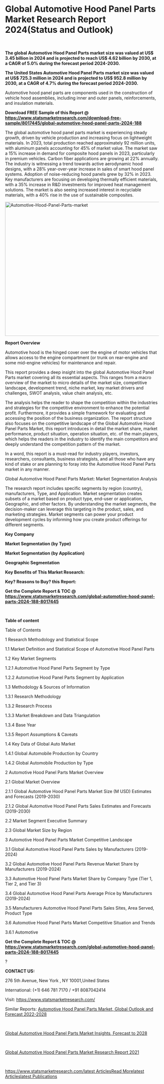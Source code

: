 <h1>Global Automotive Hood Panel Parts Market Research Report 2024(Status and Outlook)</h1><br/><p><strong>The global Automotive Hood Panel Parts market size was valued at US$ 3.45 billion in 2024 and is projected to reach US$ 4.62 billion by 2030, at a <strong>CAGR</strong> of 5.0% during the forecast period 2024-2030.</strong></p>
 
 
 
 <p><strong>The United States Automotive Hood Panel Parts market size was valued at US$ 725.3 million in 2024 and is projected to US$ 952.8 million by 2030, at a <strong>CAGR</strong> of 4.7% during the forecast period 2024-2030.</strong></p>
 
 
 
 <p>Automotive hood panel parts are components used in the construction of vehicle hood assemblies, including inner and outer panels, reinforcements, and insulation materials.</p>
 
 
 
 <p><strong>Download FREE Sample of this Report @ <a href="https://www.statsmarketresearch.com/download-free-sample/8017445/global-automotive-hood-panel-parts-2024-188">https://www.statsmarketresearch.com/download-free-sample/8017445/global-automotive-hood-panel-parts-2024-188</a></strong></p>
 
 
 
 <p>The global automotive hood panel parts market is experiencing steady growth, driven by vehicle production and increasing focus on lightweight materials. In 2023, total production reached approximately 92 million units, with aluminum panels accounting for 45% of market value. The market saw a 15% increase in demand for composite hood panels in 2023, particularly in premium vehicles. Carbon fiber applications are growing at 22% annually. The industry is witnessing a trend towards active aerodynamic hood designs, with a 28% year-over-year increase in sales of smart hood panel systems. Adoption of noise-reducing hood panels grew by 32% in 2023. Key manufacturers are focusing on developing thermally efficient materials, with a 35% increase in R&D investments for improved heat management solutions. The market is also seeing increased interest in recyclable materials, with a 40% rise in the use of sustainable composites.</p>
 
 
 
 <p><img alt="Automotive-Hood-Panel-Parts-market" src="https://www.grandresearchstore.com/assets/report-images/Automotive_Hood_Panel_Parts_market.png" style="width: 730px; height: 438px;" /></p>
 
 
 
 <p><strong>Report Overview</strong></p>
 
 
 
 <p>Automotive hood is the hinged cover over the engine of motor vehicles that allows access to the engine compartment (or trunk on rear-engine and some mid-engine vehicles) for maintenance and repair.</p>
 
 
 
 <p>This report provides a deep insight into the global Automotive Hood Panel Parts market covering all its essential aspects. This ranges from a macro overview of the market to micro details of the market size, competitive landscape, development trend, niche market, key market drivers and challenges, SWOT analysis, value chain analysis, etc.</p>
 
 
 
 <p>The analysis helps the reader to shape the competition within the industries and strategies for the competitive environment to enhance the potential profit. Furthermore, it provides a simple framework for evaluating and accessing the position of the business organization. The report structure also focuses on the competitive landscape of the Global Automotive Hood Panel Parts Market, this report introduces in detail the market share, market performance, product situation, operation situation, etc. of the main players, which helps the readers in the industry to identify the main competitors and deeply understand the competition pattern of the market.</p>
 
 
 
 <p>In a word, this report is a must-read for industry players, investors, researchers, consultants, business strategists, and all those who have any kind of stake or are planning to foray into the Automotive Hood Panel Parts market in any manner.</p>
 
 
 
 <p>Global Automotive Hood Panel Parts Market: Market Segmentation Analysis</p>
 
 
 
 <p>The research report includes specific segments by region (country), manufacturers, Type, and Application. Market segmentation creates subsets of a market based on product type, end-user or application, Geographic, and other factors. By understanding the market segments, the decision-maker can leverage this targeting in the product, sales, and marketing strategies. Market segments can power your product development cycles by informing how you create product offerings for different segments.</p>
 
 
 
 <p><strong>Key Company</strong></p>
 
 
 
 <p><strong>Market Segmentation (by Type)</strong></p>
 
 
 
 <p><strong>Market Segmentation (<strong>by Application</strong>)</strong></p>
 
 
 
 <p><strong>Geographic Segmentation</strong></p>
 
 
 
 <p><strong>Key Benefits of This Market Research:</strong></p>
 
 
 
 <p><strong>Key? <strong>Reasons to Buy</strong>? this Report:</strong></p>
 
 
 
 <div><b>Get the Complete Report & TOC @ <a href="https://www.statsmarketresearch.com/global-automotive-hood-panel-parts-2024-188-8017445">https://www.statsmarketresearch.com/global-automotive-hood-panel-parts-2024-188-8017445</a></b></div>
 
 
 
 <p><br />
 
 <b>Table of content</b></p>
 
 
 
 <p>Table of Contents<br />
 
 1 Research Methodology and Statistical Scope<br />
 
 1.1 Market Definition and Statistical Scope of Automotive Hood Panel Parts<br />
 
 1.2 Key Market Segments<br />
 
 1.2.1 Automotive Hood Panel Parts Segment by Type<br />
 
 1.2.2 Automotive Hood Panel Parts Segment by Application<br />
 
 1.3 Methodology & Sources of Information<br />
 
 1.3.1 Research Methodology<br />
 
 1.3.2 Research Process<br />
 
 1.3.3 Market Breakdown and Data Triangulation<br />
 
 1.3.4 Base Year<br />
 
 1.3.5 Report Assumptions & Caveats<br />
 
 1.4 Key Data of Global Auto Market<br />
 
 1.4.1 Global Automobile Production by Country<br />
 
 1.4.2 Global Automobile Production by Type<br />
 
 2 Automotive Hood Panel Parts Market Overview<br />
 
 2.1 Global Market Overview<br />
 
 2.1.1 Global Automotive Hood Panel Parts Market Size (M USD) Estimates and Forecasts (2019-2030)<br />
 
 2.1.2 Global Automotive Hood Panel Parts Sales Estimates and Forecasts (2019-2030)<br />
 
 2.2 Market Segment Executive Summary<br />
 
 2.3 Global Market Size by Region<br />
 
 3 Automotive Hood Panel Parts Market Competitive Landscape<br />
 
 3.1 Global Automotive Hood Panel Parts Sales by Manufacturers (2019-2024)<br />
 
 3.2 Global Automotive Hood Panel Parts Revenue Market Share by Manufacturers (2019-2024)<br />
 
 3.3 Automotive Hood Panel Parts Market Share by Company Type (Tier 1, Tier 2, and Tier 3)<br />
 
 3.4 Global Automotive Hood Panel Parts Average Price by Manufacturers (2019-2024)<br />
 
 3.5 Manufacturers Automotive Hood Panel Parts Sales Sites, Area Served, Product Type<br />
 
 3.6 Automotive Hood Panel Parts Market Competitive Situation and Trends<br />
 
 3.6.1 Automotive</p>
 
 
 
 <div><b>Get the Complete Report & TOC @ <a href="https://www.statsmarketresearch.com/global-automotive-hood-panel-parts-2024-188-8017445">https://www.statsmarketresearch.com/global-automotive-hood-panel-parts-2024-188-8017445</a></b></div>
 
 
 
 <p>? </p>
 
 
 
 <p><b>CONTACT US:</b><br />
 
 276 5th Avenue, New York , NY 10001,United States<br />
 
 International: (+1) 646 781 7170 / +91 8087042414<br />
 
 Visit: <a href="https://www.statsmarketresearch.com/">https://www.statsmarketresearch.com/</a><br />
 
 Similar Reports: <a href="https://www.statsmarketresearch.com/global-automotive-hood-panel-parts-2024-188-8017445">Automotive Hood Panel Parts Market, Global Outlook and Forecast 2022-2028</a><br />
 
 <br />
 
 <a href="https://www.statsmarketresearch.com/global-automotive-hood-panel-parts-2024-188-8017445">Global Automotive Hood Panel Parts Market Insights, Forecast to 2028</a><br />
 
 <br />
 
 <a href="https://www.statsmarketresearch.com/global-automotive-hood-panel-parts-2024-188-8017445">Global Automotive Hood Panel Parts Market Research Report 2021</a><br />
 
 <br />
 
 <a href="https://gyeongbokgung.com">https://www.statsmarketresearch.com/</a><a href="https://hallyeomaritime.com">latest Articles</a><a href="https://jingwansa.com">Read More</a><a href="https://nguoiviet.jp/">latest Articles</a><a href="https://www.intelmarketresearch.com/">latest Publications</a></p>